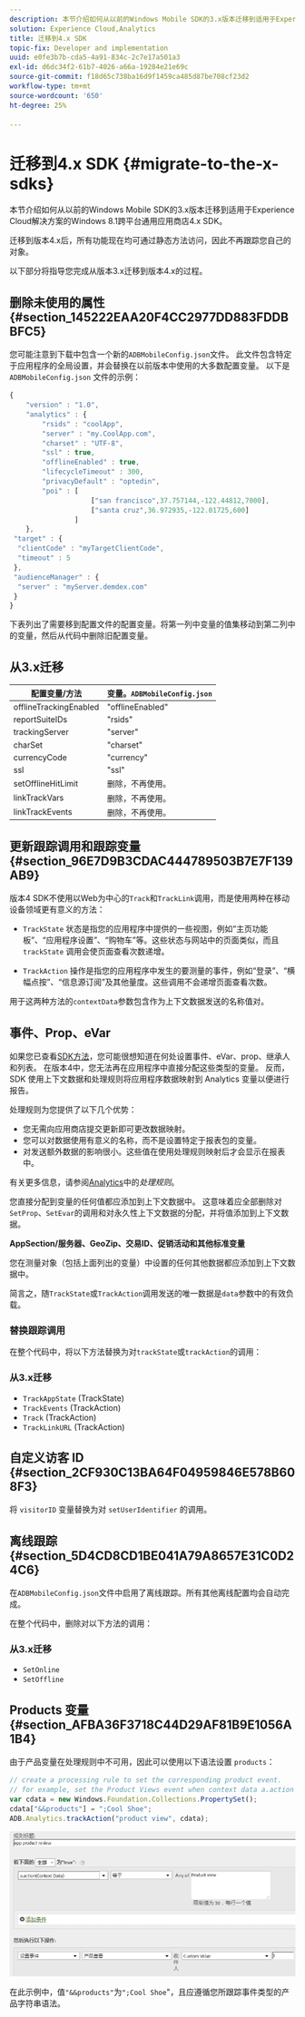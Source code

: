 ```yaml
---
description: 本节介绍如何从以前的Windows Mobile SDK的3.x版本迁移到适用于Experience Cloud解决方案的Windows 8.1跨平台通用应用商店4.x SDK。
solution: Experience Cloud,Analytics
title: 迁移到4.x SDK
topic-fix: Developer and implementation
uuid: e0fe3b7b-cda5-4a91-834c-2c7e17a501a3
exl-id: d6dc34f2-61b7-4026-a66a-19284e21e69c
source-git-commit: f18d65c738ba16d9f1459ca485d87be708cf23d2
workflow-type: tm+mt
source-wordcount: '650'
ht-degree: 25%

---
```


# 迁移到4.x SDK {#migrate-to-the-x-sdks}

本节介绍如何从以前的Windows Mobile SDK的3.x版本迁移到适用于Experience Cloud解决方案的Windows 8.1跨平台通用应用商店4.x SDK。

迁移到版本4.x后，所有功能现在均可通过静态方法访问，因此不再跟踪您自己的对象。

以下部分将指导您完成从版本3.x迁移到版本4.x的过程。

## 删除未使用的属性 {#section_145222EAA20F4CC2977DD883FDDBBFC5}

您可能注意到下载中包含一个新的`ADBMobileConfig.json`文件。 此文件包含特定于应用程序的全局设置，并会替换在以前版本中使用的大多数配置变量。 以下是 `ADBMobileConfig.json` 文件的示例：

```js
{ 
    "version" : "1.0", 
    "analytics" : { 
        "rsids" : "coolApp", 
        "server" : "my.CoolApp.com", 
        "charset" : "UTF-8", 
        "ssl" : true, 
        "offlineEnabled" : true, 
        "lifecycleTimeout" : 300, 
        "privacyDefault" : "optedin", 
        "poi" : [ 
                    ["san francisco",37.757144,-122.44812,7000], 
                    ["santa cruz",36.972935,-122.01725,600] 
                ] 
    }, 
 "target" : { 
  "clientCode" : "myTargetClientCode", 
  "timeout" : 5 
 }, 
 "audienceManager" : { 
  "server" : "myServer.demdex.com" 
 } 
}
```

下表列出了需要移到配置文件的配置变量。将第一列中变量的值集移动到第二列中的变量，然后从代码中删除旧配置变量。

## 从3.x迁移

| 配置变量/方法 | 变量。`ADBMobileConfig.json` |
|--- |--- |
| offlineTrackingEnabled | &quot;offlineEnabled&quot; |
| reportSuiteIDs | &quot;rsids&quot; |
| trackingServer | &quot;server&quot; |
| charSet | &quot;charset&quot; |
| currencyCode | &quot;currency&quot; |
| ssl | &quot;ssl&quot; |
| setOfflineHitLimit | 删除，不再使用。 |
| linkTrackVars | 删除，不再使用。 |
| linkTrackEvents | 删除，不再使用。 |

## 更新跟踪调用和跟踪变量 {#section_96E7D9B3CDAC444789503B7E7F139AB9}

版本4 SDK不使用以Web为中心的`Track`和`TrackLink`调用，而是使用两种在移动设备领域更有意义的方法：

* `TrackState` 状态是指您的应用程序中提供的一些视图，例如“主页功能板”、“应用程序设置”、“购物车”等。这些状态与网站中的页面类似，而且 `trackState` 调用会使页面查看次数递增。

* `TrackAction` 操作是指您的应用程序中发生的要测量的事件，例如“登录”、“横幅点按”、“信息源订阅”及其他量度。这些调用不会递增页面查看次数。

用于这两种方法的`contextData`参数包含作为上下文数据发送的名称值对。

## 事件、Prop、eVar

如果您已查看[SDK方法](/help/windows-appstore/c-configuration/methods.md)，您可能很想知道在何处设置事件、eVar、prop、继承人和列表。 在版本4中，您无法再在应用程序中直接分配这些类型的变量。 反而，SDK 使用上下文数据和处理规则将应用程序数据映射到 Analytics 变量以便进行报告。

处理规则为您提供了以下几个优势：

* 您无需向应用商店提交更新即可更改数据映射。
* 您可以对数据使用有意义的名称，而不是设置特定于报表包的变量。
* 对发送额外数据的影响很小。这些值在使用处理规则映射后才会显示在报表中。

有关更多信息，请参阅[Analytics](/help/windows-appstore/analytics/analytics.md)中的&#x200B;*处理规则*。

您直接分配到变量的任何值都应添加到上下文数据中。 这意味着应全部删除对`SetProp`、`SetEvar`的调用和对永久性上下文数据的分配，并将值添加到上下文数据。

**AppSection/服务器、GeoZip、交易ID、促销活动和其他标准变量**

您在测量对象（包括上面列出的变量）中设置的任何其他数据都应添加到上下文数据中。

简言之，随`TrackState`或`TrackAction`调用发送的唯一数据是`data`参数中的有效负载。

### 替换跟踪调用

在整个代码中，将以下方法替换为对`trackState`或`trackAction`的调用：

### 从3.x迁移

* `TrackAppState` (TrackState)
* `TrackEvents` (TrackAction)
* `Track` (TrackAction)
* `TrackLinkURL` (TrackAction)

## 自定义访客 ID {#section_2CF930C13BA64F04959846E578B608F3}

将 `visitorID` 变量替换为对 `setUserIdentifier` 的调用。

## 离线跟踪 {#section_5D4CD8CD1BE041A79A8657E31C0D24C6}

在`ADBMobileConfig.json`文件中启用了离线跟踪。所有其他离线配置均会自动完成。

在整个代码中，删除对以下方法的调用：

### 从3.x迁移

* `SetOnline`
* `SetOffline`

## Products 变量 {#section_AFBA36F3718C44D29AF81B9E1056A1B4}

由于产品变量在处理规则中不可用，因此可以使用以下语法设置 `products`：

```js
// create a processing rule to set the corresponding product event. 
// for example, set the Product Views event when context data a.action = "product view" 
var cdata = new Windows.Foundation.Collections.PropertySet(); 
cdata["&&products"] = ";Cool Shoe"; 
ADB.Analytics.trackAction("product view", cdata);
```

![](assets/prod-view.png)

在此示例中，值`"&&products"`为`";Cool Shoe`&quot;，且应遵循您所跟踪事件类型的产品字符串语法。
